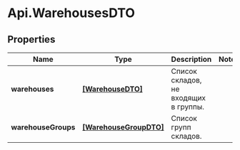 # Api.WarehousesDTO

## Properties

Name | Type | Description | Notes
------------ | ------------- | ------------- | -------------
**warehouses** | [**[WarehouseDTO]**](WarehouseDTO.md) | Список складов, не входящих в группы. | 
**warehouseGroups** | [**[WarehouseGroupDTO]**](WarehouseGroupDTO.md) | Список групп складов. | 



